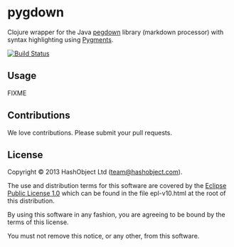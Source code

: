 # pygdown

Clojure wrapper for the Java [pegdown](http://pegdown.org) library
(markdown processor) with syntax highlighting using [Pygments](http://pygments.org/).

[![Build Status](https://travis-ci.org/hashobject/sitemap.png)](https://travis-ci.org/hashobject/pygdown)

## Usage

FIXME

## Contributions

We love contributions. Please submit your pull requests.


## License

Copyright © 2013 HashObject Ltd (team@hashobject.com).

The use and distribution terms for this software are covered by the [Eclipse Public License 1.0](http://opensource.org/licenses/eclipse-1.0)
which can be found in the file epl-v10.html at the root of this distribution.

By using this software in any fashion, you are agreeing to be bound by the terms of this license.

You must not remove this notice, or any other, from this software.

